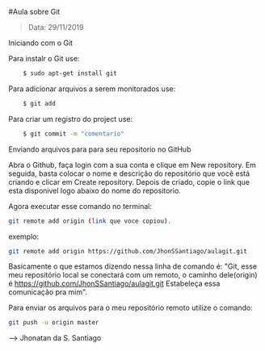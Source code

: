 #Aula sobre Git
> Data: 29/11/2019

Iniciando com o Git

Para instalr o Git use:

````bash
	$ sudo apt-get install git
````

Para adicionar arquivos a serem monitorados use:

````bash
	$ git add
````

Para criar um registro do project use:

````bash
	$ git commit -m "comentario"
````
Enviando arquivos para para seu repositorio no GitHub

Abra o Github, faça login com a sua conta e clique em New repository.
Em seguida, basta colocar o nome e descrição do repositório que você está criando e clicar em Create repository.
Depois de criado, copie o link que esta disponivel logo abaixo do nome do repositorio.

Agora executar esse comando no terminal:

````bash
git remote add origin (link que voce copiou).
````
exemplo:

````bash
git remote add origin https://github.com/JhonSSantiago/aulagit.git
````

Basicamente o que estamos dizendo nessa linha de comando é:
"Git, esse meu repositório local se conectará com um remoto, o caminho dele(origin) é https://github.com/JhonSSantiago/aulagit.git Estabeleça essa comunicação pra mim".

Para enviar os arquivos para o meu repositório remoto utilize o comando:

````bash
git push -u origin master
````

--> Jhonatan da S. Santiago

